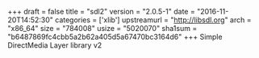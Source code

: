 +++
draft = false
title = "sdl2"
version = "2.0.5-1"
date = "2016-11-20T14:52:30"
categories = ['xlib']
upstreamurl = "http://libsdl.org"
arch = "x86_64"
size = "784008"
usize = "5020070"
sha1sum = "b6487869fc4cbb5a2b62a405d5a67470bc3164d6"
+++
Simple DirectMedia Layer library v2